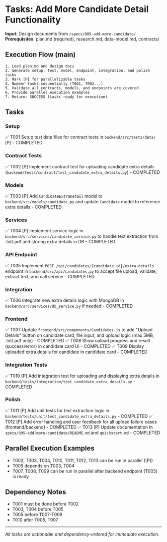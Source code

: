 # Tasks: Add More Candidate Detail Functionality

**Input**: Design documents from `/specs/005-add-more-candidate/`
**Prerequisites**: plan.md (required), research.md, data-model.md, contracts/

## Execution Flow (main)
```
1. Load plan.md and design docs
2. Generate setup, test, model, endpoint, integration, and polish tasks
3. Mark [P] for parallelizable tasks
4. Number tasks sequentially (T001, T002...)
5. Validate all contracts, models, and endpoints are covered
6. Provide parallel execution examples
7. Return: SUCCESS (tasks ready for execution)
```

## Tasks

### Setup
✅ T001  Setup test data files for contract tests in `backend/src/tests/data/` [P] - COMPLETED

### Contract Tests
✅ T002  [P] Implement contract test for uploading candidate extra details (`backend/tests/contract/test_candidate_extra_details.py`) - COMPLETED

### Models
✅ T003  [P] Add `CandidateExtraDetail` model to `backend/src/models/candidate.py` and update `Candidate` model to reference extra details - COMPLETED

### Services
✅ T004  [P] Implement service logic in `backend/src/services/candidate_service.py` to handle text extraction from .txt/.pdf and storing extra details in DB - COMPLETED

### API Endpoint
✅ T005  Implement `POST /api/candidates/{candidate_id}/extra-details` endpoint in `backend/src/api/candidates.py` to accept file upload, validate, extract text, and call service - COMPLETED

### Integration
✅ T006  Integrate new extra details logic with MongoDB in `backend/src/services/db_service.py` if needed - COMPLETED

### Frontend
✅ T007  Update `frontend/src/components/Candidates.js` to add "Upload Details" button on candidate card, file input, and upload logic (max 5MB, .txt/.pdf only) - COMPLETED
✅ T008  Show upload progress and result (success/error) in candidate card UI - COMPLETED
✅ T009  Display uploaded extra details for candidate in candidate card - COMPLETED

### Integration Tests
✅ T010  [P] Add integration test for uploading and displaying extra details in `backend/tests/integration/test_candidate_extra_details.py` - COMPLETED

### Polish
✅ T011  [P] Add unit tests for text extraction logic in `backend/tests/unit/test_candidate_extra_details.py` - COMPLETED
✅ T012  [P] Add error handling and user feedback for all upload failure cases (frontend/backend) - COMPLETED
✅ T013  [P] Update documentation in `specs/005-add-more-candidate/README.md` and `quickstart.md` - COMPLETED

## Parallel Execution Examples
- T002, T003, T004, T010, T011, T012, T013 can be run in parallel ([P])
- T005 depends on T003, T004
- T007, T008, T009 can be run in parallel after backend endpoint (T005) is ready

## Dependency Notes
- T001 must be done before T002
- T003, T004 before T005
- T005 before T007-T009
- T010 after T005, T007

---
*All tasks are actionable and dependency-ordered for immediate execution.*